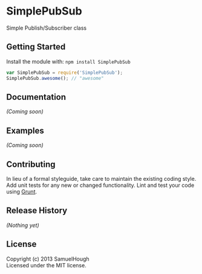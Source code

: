 # SimplePubSub

Simple Publish/Subscriber class

## Getting Started
Install the module with: `npm install SimplePubSub`

```javascript
var SimplePubSub = require('SimplePubSub');
SimplePubSub.awesome(); // "awesome"
```

## Documentation
_(Coming soon)_

## Examples
_(Coming soon)_

## Contributing
In lieu of a formal styleguide, take care to maintain the existing coding style. Add unit tests for any new or changed functionality. Lint and test your code using [Grunt](http://gruntjs.com/).

## Release History
_(Nothing yet)_

## License
Copyright (c) 2013 SamuelHough  
Licensed under the MIT license.
